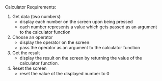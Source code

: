Calculator Requirements:

1) Get data (two numbers)
	- display each number on the screen upon being pressed
	- each number represents a value which gets passed as an argument to the calculator function
2) Choose an operator
	- display the operator on the screen
	- pass the operator as an argument to the calculator function
3) Get the result
	- display the result on the screen by returning the value of the calculator function.
4) Reset the screen
	- reset the value of the displayed number to 0

